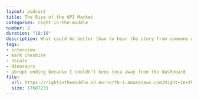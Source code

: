 ```yaml
---
layout: podcast
title: The Rise of the API Market
categories: right-in-the-middle
number: 2
duration: "18:10"
description: What could be better than to hear the story from someone who was a key part of it?
tags:
- interview
- mark cheshire
- 3scale
- dinosaurs
- abrupt ending because I couldn't keep teca away from the dashboard
file:
  url: https://rightinthemiddle.s3.eu-north-1.amazonaws.com/Right+in+the+Middle+-+002+-+The+Rise+of+the+API+Market.mp3
  size: 17687231
---
```

